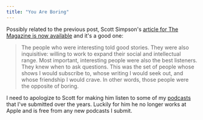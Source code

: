 ```yaml
---
title: "You Are Boring"
---
```

<p>Possibly related to the previous post, Scott Simpson's <a href="http://yourmonkeycalled.com/post/44174487350/you-are-boring">article for The Magazine is now available</a> and it's a good one:</p>
<blockquote><p>
  The people who were interesting told good stories. They were also inquisitive: willing to work to expand their social and intellectual range. Most important, interesting people were also the best listeners. They knew when to ask questions. This was the set of people whose shows I would subscribe to, whose writing I would seek out, and whose friendship I would crave. In other words, those people were the opposite of boring.
</p></blockquote>
<p>I need to apologize to Scott for making him listen to some of my <a href="http://ssktn.com">podcasts</a> that I've submitted over the years. Luckily for him he no longer works at Apple and is free from any new podcasts I submit.</p>
